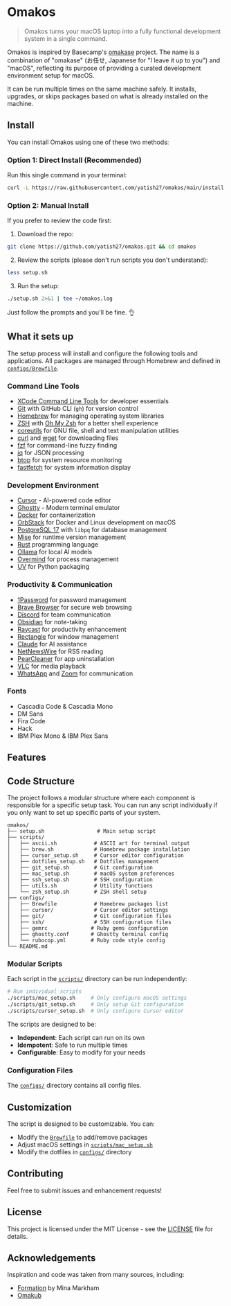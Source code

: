 # Omakos

> Omakos turns your macOS laptop into a fully functional development system in a single command.

Omakos is inspired by Basecamp's [omakase](https://github.com/basecamp/omakase) project. The name is a combination of "omakase" (お任せ, Japanese for "I leave it up to you") and "macOS", reflecting its purpose of providing a curated development environment setup for macOS.

It can be run multiple times on the same machine safely.
It installs, upgrades, or skips packages based on what is already installed on the machine.

## Install

You can install Omakos using one of these two methods:

### Option 1: Direct Install (Recommended)

Run this single command in your terminal:

```sh
curl -L https://raw.githubusercontent.com/yatish27/omakos/main/install.sh | bash
```

### Option 2: Manual Install

If you prefer to review the code first:

1. Download the repo:

```sh
git clone https://github.com/yatish27/omakos.git && cd omakos
```

2. Review the scripts (please don't run scripts you don't understand):

```sh
less setup.sh
```

3. Run the setup:

```sh
./setup.sh 2>&1 | tee ~/omakos.log
```

Just follow the prompts and you'll be fine. 👌

## What it sets up

The setup process will install and configure the following tools and applications.
All packages are managed through Homebrew and defined in [`configs/Brewfile`](configs/Brewfile).

### Command Line Tools

- [XCode Command Line Tools](https://developer.apple.com/xcode/downloads/) for developer essentials
- [Git](https://git-scm.com/) with GitHub CLI (`gh`) for version control
- [Homebrew](http://brew.sh/) for managing operating system libraries
- [ZSH](https://www.zsh.org/) with [Oh My Zsh](https://ohmyz.sh/) for a better shell experience
- [coreutils](https://www.gnu.org/software/coreutils/) for GNU file, shell and text manipulation utilities
- [curl](https://curl.se/) and [wget](https://www.gnu.org/software/wget/) for downloading files
- [fzf](https://github.com/junegunn/fzf) for command-line fuzzy finding
- [jq](https://stedolan.github.io/jq/) for JSON processing
- [btop](https://github.com/aristocratos/btop) for system resource monitoring
- [fastfetch](https://github.com/fastfetch-cli/fastfetch) for system information display

### Development Environment

- [Cursor](https://cursor.sh/) - AI-powered code editor
- [Ghostty](https://github.com/mitchellh/ghostty) - Modern terminal emulator
- [Docker](https://www.docker.com/) for containerization
- [OrbStack](https://orbstack.dev/) for Docker and Linux development on macOS
- [PostgreSQL 17](https://www.postgresql.org/) with `libpq` for database management
- [Mise](https://mise.jdx.dev/) for runtime version management
- [Rust](https://www.rust-lang.org/) programming language
- [Ollama](https://ollama.ai/) for local AI models
- [Overmind](https://github.com/DarthSim/overmind) for process management
- [UV](https://github.com/astral-sh/uv) for Python packaging

### Productivity & Communication

- [1Password](https://1password.com/) for password management
- [Brave Browser](https://brave.com/) for secure web browsing
- [Discord](https://discord.com/) for team communication
- [Obsidian](https://obsidian.md/) for note-taking
- [Raycast](https://www.raycast.com/) for productivity enhancement
- [Rectangle](https://rectangleapp.com/) for window management
- [Claude](https://claude.ai/) for AI assistance
- [NetNewsWire](https://netnewswire.com/) for RSS reading
- [PearCleaner](https://www.pearcleaner.com/) for app uninstallation
- [VLC](https://www.videolan.org/) for media playback
- [WhatsApp](https://www.whatsapp.com/) and [Zoom](https://zoom.us/) for communication

### Fonts

- Cascadia Code & Cascadia Mono
- DM Sans
- Fira Code
- Hack
- IBM Plex Mono & IBM Plex Sans

## Features

## Code Structure

The project follows a modular structure where each component is responsible for a specific setup task. You can run any script individually if you only want to set up specific parts of your system.

```
omakos/
├── setup.sh                 # Main setup script
├── scripts/
│   ├── ascii.sh            # ASCII art for terminal output
│   ├── brew.sh             # Homebrew package installation
│   ├── cursor_setup.sh     # Cursor editor configuration
│   ├── dotfiles_setup.sh   # Dotfiles management
│   ├── git_setup.sh        # Git configuration
│   ├── mac_setup.sh        # macOS system preferences
│   ├── ssh_setup.sh        # SSH configuration
│   ├── utils.sh            # Utility functions
│   └── zsh_setup.sh        # ZSH shell setup
├── configs/
│   ├── Brewfile            # Homebrew packages list
│   ├── cursor/             # Cursor editor settings
│   ├── git/                # Git configuration files
│   ├── ssh/                # SSH configuration files
│   ├── gemrc              # Ruby gems configuration
│   ├── ghostty.conf       # Ghostty terminal config
│   └── rubocop.yml        # Ruby code style config
└── README.md
```

### Modular Scripts

Each script in the [`scripts/`](scripts/) directory can be run independently:

```sh
# Run individual scripts
./scripts/mac_setup.sh     # Only configure macOS settings
./scripts/git_setup.sh     # Only setup Git configuration
./scripts/cursor_setup.sh  # Only configure Cursor editor
```

The scripts are designed to be:

- **Independent**: Each script can run on its own
- **Idempotent**: Safe to run multiple times
- **Configurable**: Easy to modify for your needs

### Configuration Files

The [`configs/`](configs/) directory contains all config files.

## Customization

The script is designed to be customizable. You can:

- Modify the [`Brewfile`](configs/Brewfile) to add/remove packages
- Adjust macOS settings in [`scripts/mac_setup.sh`](scripts/mac_setup.sh)
- Modify the dotfiles in [`configs/`](configs/) directory

## Contributing

Feel free to submit issues and enhancement requests!

## License

This project is licensed under the MIT License - see the [LICENSE](LICENSE) file for details.

## Acknowledgements

Inspiration and code was taken from many sources, including:

- [Formation](https://github.com/minamarkham/formation) by Mina Markham
- [Omakub](https://github.com/basecamp/omakub)
